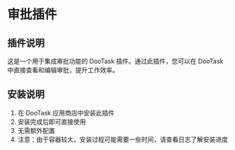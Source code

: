 # 审批插件

## 插件说明
这是一个用于集成审批功能的 DooTask 插件。通过此插件，您可以在 DooTask 中直接查看和编辑审批，提升工作效率。

## 安装说明
1. 在 DooTask 应用商店中安装此插件
2. 安装完成后即可直接使用
3. 无需额外配置
4. 注意：由于容器较大，安装过程可能需要一些时间，请查看日志了解安装进度